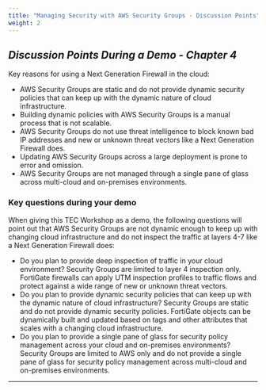 ```yaml
---
title: "Managing Security with AWS Security Groups - Discussion Points"
weight: 2
---
```


## ***Discussion Points During a Demo - Chapter 4***

Key reasons for using a Next Generation Firewall in the cloud:

* AWS Security Groups are static and do not provide dynamic security policies that can keep up with the dynamic nature of cloud infrastructure. 
* Building dynamic policies with AWS Security Groups is a manual process that is not scalable.
* AWS Security Groups do not use threat intelligence to block known bad IP addresses and new or unknown threat vectors like a Next Generation Firewall does.
* Updating AWS Security Groups across a large deployment is prone to error and omission.
* AWS Security Groups are not managed through a single pane of glass across multi-cloud and on-premises environments.
    
### Key questions during your demo 

When giving this TEC Workshop as a demo, the following questions will point out that AWS Security Groups are not dynamic enough to keep up with changing cloud infrastructure and do not inspect the traffic at layers 4-7 like a Next Generation Firewall does:

* Do you plan to provide deep inspection of traffic in your cloud environment? Security Groups are limited to layer 4 inspection only. FortiGate firewalls can apply UTM inspection profiles to traffic flows and protect against a wide range of new or unknown threat vectors.
* Do you plan to provide dynamic security policies that can keep up with the dynamic nature of cloud infrastructure? Security Groups are static and do not provide dynamic security policies. FortiGate objects can be dynamically built and updated based on tags and other attributes that scales with a changing cloud infrastructure.
* Do you plan to provide a single pane of glass for security policy management across your cloud and on-premises environments? Security Groups are limited to AWS only and do not provide a single pane of glass for security policy management across multi-cloud and on-premises environments.

***
